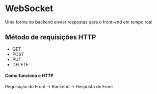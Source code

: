 # WebSocket
Uma forma do backend enviar respostas para o front-end em tempo real

## Método de requisições HTTP

* GET
* POST
* PUT
* DELETE

#### Como funciona o HTTP

Requisição do Front -> Backend -> Resposta do Front

